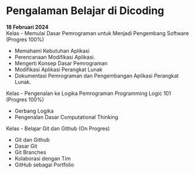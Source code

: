 # Pengalaman Belajar di Dicoding

**18 Februari 2024**<br>
Kelas - Memulai Dasar Pemrograman untuk Menjadi Pengembang Software (Progres 100%)
* Memahami Kebutuhan Aplikasi
* Perencanaan Modifikasi Aplikasi.
* Mengerti Konsep Dasar Pemrograman
* Modifikasi Aplikasi Perangkat Lunak
* Dokumentasi Pemrograman dan Pengembangan Aplikasi Perangkat Lunak.

Kelas - Pengenalan ke Logika Pemrograman Programming Logic 101 (Progres 100%)
* Gerbang Logika
* Pengenalan Dasar Computational Thinking

Kelas - Belajar Git dan Github (On Progres)
* Git dan Github
* Dasar Git
* Git Branches
* Kolaborasi dengan Tim
* GitHub sebagai Portfolio
